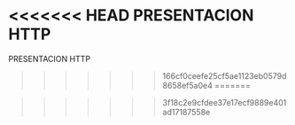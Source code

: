 <<<<<<< HEAD
PRESENTACION HTTP
=======
PRESENTACION HTTP
>>>>>>> 166cf0ceefe25cf5ae1123eb0579d8658ef5a0e4
=======

>>>>>>> 3f18c2e9cfdee37e17ecf9889e401ad17187558e

